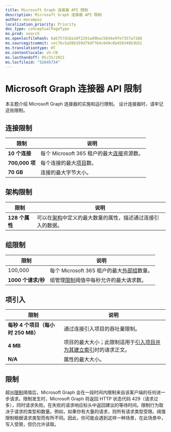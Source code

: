 ```yaml
---
title: Microsoft Graph 连接器 API 限制
description: Microsoft Graph 连接器 API 限制
author: mecampos
localization_priority: Priority
doc_type: conceptualPageType
ms.prod: search
ms.openlocfilehash: 6ab757d16a10f2291ad9bac5034e9fe7357a7188
ms.sourcegitcommit: cec76c5a58b359d79df764c849c8b459349b3b52
ms.translationtype: HT
ms.contentlocale: zh-CN
ms.lasthandoff: 05/25/2021
ms.locfileid: "52645734"
---
```

# <a name="microsoft-graph-connector-api-limits"></a>Microsoft Graph 连接器 API 限制

本主题介绍 Microsoft Graph 连接器的实施和运行限制。 设计连接器时，请牢记这些限制。

## <a name="connection-limits"></a>连接限制

| **限制** | **说明** |
| --- | --- |
| **10 个连接** | 每个 Microsoft 365 租户的最大[连接](/graph/api/resources/externalconnection?view=graph-rest-beta&preserve-view=true)资源数。 |
| **700,000 项** | 每个连接的最大[项目](/graph/api/resources/externalitem?view=graph-rest-beta&preserve-view=true)数。 |
| **70 GB** | 连接的最大字节大小。 |

## <a name="schema-limits"></a>架构限制

| **限制** | **说明** |
| --- | --- |
| **128 个属性** | 可以在[架构](/graph/api/resources/schema?view=graph-rest-beta&preserve-view=true)中定义的最大数量的属性，描述通过连接引入的数据。 |

## <a name="group-limits"></a>组限制

| **限制** | **说明** |
| --- | --- |
| 100,000 | 每个 Microsoft 365 租户的最大[外部组](/graph/api/resources/externalgroup?view=graph-rest-beta&preserve-view=true)数量。 |
| **1000 个请求/秒** | 组管理[限制](#throttling)阈值中每秒允许的最大请求数。 |

## <a name="item-ingestion"></a>项引入

| **限制** | **说明** |
| --- | --- |
| **每秒 4 个项目（每小时 250 MB）** | 通过连接引入项目的吞吐量限制。 |
| **4 MB** | 项目的最大大小；此限制适用于[引入项目并为其建立索引](/graph/api/externalconnection-put-items?view=graph-rest-beta&preserve-view=true)时的请求正文。 |
| **N/A** | 属性的最大大小。 |

## <a name="throttling"></a>限制

超出[限制](throttling.md)阈值后，Microsoft Graph 会在一段时间内限制来自该客户端的任何进一步请求。限制发生时，Microsoft Graph 将返回 HTTP 状态代码 429（请求过多），同时请求失败。在失败的请求响应标头中返回建议的等待时间。限制行为取决于请求的类型和数量。例如，如果你有大量的请求，则所有请求类型受限。阈值限制根据请求类型而有所不同。因此，你可能会遇到这样一种场景，在此场景中，写入受限，但仍允许读取。
